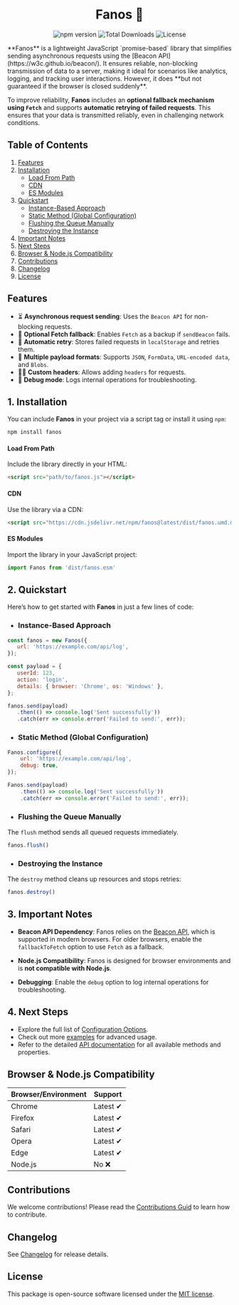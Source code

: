 <div align="center">

# Fanos 🏮

![npm version](https://img.shields.io/npm/v/fanos.svg)
![Total Downloads](https://img.shields.io/npm/dt/fanos.svg)
![License](https://img.shields.io/npm/l/fanos.svg)

</div>
**Fanos** is a lightweight JavaScript `promise-based` library that simplifies sending asynchronous requests using the [Beacon API](https://w3c.github.io/beacon/). It ensures reliable, non-blocking transmission of data to a server, making it ideal for scenarios like analytics, logging, and tracking user interactions. However, it does **but not guaranteed if the browser is closed suddenly**.

To improve reliability, **Fanos** includes an **optional fallback mechanism using `Fetch`** and supports **automatic retrying of failed requests**. This ensures that your data is transmitted reliably, even in challenging network conditions.


## Table of Contents

1. [Features](#features)
2. [Installation](#1-installation)
    - [Load From Path](#browser)
    - [CDN](#cdn)
    - [ES Modules](#es-modules)
3. [Quickstart](#2-quickstart)
   - [Instance-Based Approach](#instance-based-approach)
    - [Static Method (Global Configuration)](#static-method-global-configuration)
    - [Flushing the Queue Manually](#flushing-the-queue-manually)
    - [Destroying the Instance](#destroying-the-instance)
4. [Important Notes](#3-important-notes)
5. [Next Steps](#4-next-steps)
6. [Browser & Node.js Compatibility](#browser--nodejs-compatibility)
7. [Contributions](#contributions)
8. [Changelog](#changelog)
9. [License](#license)

## Features

- ⏳ **Asynchronous request sending**: Uses the `Beacon API` for non-blocking requests.
- 🔄 **Optional Fetch fallback**: Enables `Fetch` as a backup if `sendBeacon` fails.
- 🔁 **Automatic retry**: Stores failed requests in `localStorage` and retries them.
- 🔄 **Multiple payload formats**: Supports `JSON`, `FormData`, `URL-encoded data`, and `Blobs`.
- 🧑‍💻 **Custom headers**: Allows adding `headers` for requests.
- 🐞 **Debug mode**: Logs internal operations for troubleshooting.

## 1. Installation

You can include **Fanos** in your project via a script tag or install it using `npm`:

```bash
npm install fanos
```

#### Load From Path

Include the library directly in your HTML:

```html
<script src="path/to/fanos.js"></script>
```
#### CDN

Use the library via a CDN:

```html
<script src="https://cdn.jsdelivr.net/npm/fanos@latest/dist/fanos.umd.min.js"></script>
```

#### ES Modules

Import the library in your JavaScript project:

```javascript
import Fanos from 'dist/fanos.esm'
```

## 2. Quickstart

Here’s how to get started with **Fanos** in just a few lines of code:

- ### Instance-Based Approach

```javascript
const fanos = new Fanos({
   url: 'https://example.com/api/log',
});

const payload = {
   userId: 123,
   action: 'login',
   details: { browser: 'Chrome', os: 'Windows' },
};

fanos.send(payload)
   .then(() => console.log('Sent successfully'))
   .catch(err => console.error('Failed to send:', err));
```

- ### Static Method (Global Configuration)

```javascript
Fanos.configure({
    url: 'https://example.com/api/log',
    debug: true,
});

Fanos.send(payload)
    .then(() => console.log('Sent successfully'))
    .catch(err => console.error('Failed to send:', err));
```
- ### Flushing the Queue Manually

The `flush` method sends all queued requests immediately.

```javascript
fanos.flush()
```

- ### Destroying the Instance

The `destroy` method cleans up resources and stops retries:

```javascript
fanos.destroy()
```

## 3. Important Notes

- **Beacon API Dependency**: Fanos relies on the [Beacon API](https://w3c.github.io/beacon/), which is supported in modern browsers. For older browsers, enable the `fallbackToFetch` option to use `Fetch` as a fallback.

- **Node.js Compatibility**: Fanos is designed for browser environments and is **not compatible with Node.js**.

- **Debugging**: Enable the `debug` option to log internal operations for troubleshooting.

## 4. Next Steps

- Explore the full list of [Configuration Options](/docs/configuration.md).
- Check out more [examples](/examples/index.md) for advanced usage.
- Refer to the detailed [API documentation](/docs/api.md) for all available methods and properties.

## Browser & Node.js Compatibility

| Browser/Environment | Support |
|---------------------|---------|
| Chrome              | Latest ✔ |
| Firefox             | Latest ✔ |
| Safari              | Latest ✔ |
| Opera               | Latest ✔ |
| Edge                | Latest ✔ |
| Node.js             | No ❌   |


## Contributions

We welcome contributions! Please read the [Contributions Guid](CONTRIBUTIONS.md) to learn how to contribute.

## Changelog

See [Changelog](CHANGELOG.md) for release details.

## License

This package is open-source software licensed under the [MIT license](LICENSE).